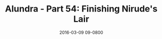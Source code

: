 ---
layout: entry.pug
title: "Alundra - Part 54: Finishing Nirude's Lair"
date: 2016-03-09 09-0800
publishDate: 2017-10-31 12:00:00 -0800
categories: playthroughs alundra
draft: true
---